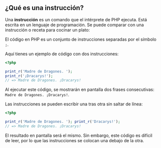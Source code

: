 ## ¿Qué es una instrucción?

Una **instrucción** es un comando que el intérprete de PHP ejecuta. Está escrita en un lenguaje de programación. Se puede comparar con una instrucción o receta para cocinar un plato:

El código en PHP es un conjunto de instrucciones separadas por el símbolo `;`.

Aquí tienes un ejemplo de código con dos instrucciones:

```php
<?php

print_r('Madre de Dragones. ');
print_r('¡Dracarys!');
// => Madre de Dragones. ¡Dracarys!
```

Al ejecutar este código, se mostrarán en pantalla dos frases consecutivas: `Madre de Dragones. ¡Dracarys!`.

Las instrucciones se pueden escribir una tras otra sin saltar de línea:

```php
<?php

print_r('Madre de Dragones. '); print_r('Dracarys!');
// => Madre de Dragones. ¡Dracarys!
```

El resultado en pantalla será el mismo. Sin embargo, este código es difícil de leer, por lo que las instrucciones se colocan una debajo de la otra.
